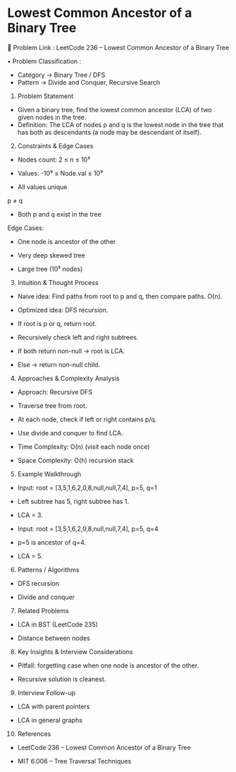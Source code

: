 # Lowest Common Ancestor of a Binary Tree

🔗 Problem Link : LeetCode 236 – Lowest Common Ancestor of a Binary Tree

• Problem Classification :
* Category → Binary Tree / DFS
* Pattern → Divide and Conquer, Recursive Search

1. Problem Statement

* Given a binary tree, find the lowest common ancestor (LCA) of two given nodes in the tree.
* Definition: The LCA of nodes p and q is the lowest node in the tree that has both as descendants (a node may be descendant of itself).

2. Constraints & Edge Cases

* Nodes count: 2 ≤ n ≤ 10⁵

* Values: -10⁹ ≤ Node.val ≤ 10⁹

* All values unique

p ≠ q

* Both p and q exist in the tree

Edge Cases:

* One node is ancestor of the other

* Very deep skewed tree

* Large tree (10⁵ nodes)

3. Intuition & Thought Process

* Naive idea: Find paths from root to p and q, then compare paths. O(n).

* Optimized idea: DFS recursion.

* If root is p or q, return root.

* Recursively check left and right subtrees.

* If both return non-null → root is LCA.

* Else → return non-null child.

4. Approaches & Complexity Analysis

* Approach: Recursive DFS

* Traverse tree from root.

* At each node, check if left or right contains p/q.

* Use divide and conquer to find LCA.

* Time Complexity: O(n) (visit each node once)
* Space Complexity: O(h) recursion stack

5. Example Walkthrough

* Input: root = [3,5,1,6,2,0,8,null,null,7,4], p=5, q=1

* Left subtree has 5, right subtree has 1.

* LCA = 3.

* Input: root = [3,5,1,6,2,0,8,null,null,7,4], p=5, q=4

* p=5 is ancestor of q=4.

* LCA = 5.

6. Patterns / Algorithms

* DFS recursion

* Divide and conquer

7. Related Problems

* LCA in BST (LeetCode 235)

* Distance between nodes

8. Key Insights & Interview Considerations

* Pitfall: forgetting case when one node is ancestor of the other.

* Recursive solution is cleanest.

9. Interview Follow-up

* LCA with parent pointers

* LCA in general graphs

10. References

* LeetCode 236 – Lowest Common Ancestor of a Binary Tree

* MIT 6.006 – Tree Traversal Techniques